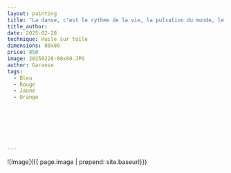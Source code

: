 ```yaml
---
layout: painting
title: "La danse, c'est le rythme de la vie, la pulsation du monde, le battement du cœur des tropiques." 
title_author:     
date: 2025-02-28 
technique: Huile sur toile
dimensions: 80x80
price: 850
image: 20250228-80x80.JPG
author: Garanse
tags:
  - Bleu
  - Rouge
  - Jaune
  - Orange
  
  
  
 
  
  
  
---
```

![Image]({{ page.image | prepend: site.baseurl}})

